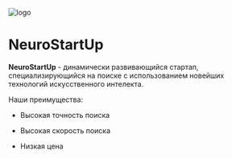 ![logo](https://camo.githubusercontent.com/c6727c717cad1e4820481abb87524f90782445c5/68747470733a2f2f692e696d6775722e636f6d2f495a4f525769492e706e67)

# NeuroStartUp

**NeuroStartUp** - динамически развивающийся стартап, специализирующийся на
поиске с использованием новейших технологий искусственного интелекта.

Наши преимущества:

* Высокая точность поиска

* Высокая скорость поиска 

* Низкая цена
